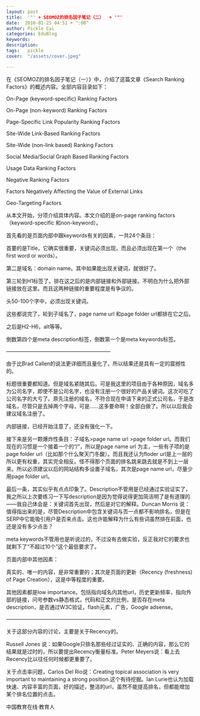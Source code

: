 ```yaml
---
layout: post  
title:  '"' + SEOMOZ的排名因子笔记（二）  + '"'
date:  2010-01-25 04:51 + ":00" 
author: Pickle Cai  
categories: EduBlog  
keywords: 
description:   
tags:	pickle   
cover:  "/assets/cover.jpeg"  

---  
```

    
在《SEOMOZ的排名因子笔记（一）》中，介绍了这篇文章《Search Ranking Factors》的概述内容。全部内容目录如下：





On-Page (keyword-specific) Ranking Factors

On-Page (non-keyword) Ranking Factors

Page-Specific Link Popularity Ranking Factors

Site-Wide Link-Based Ranking Factors

Site-Wide (non-link based) Ranking Factors

Social Media/Social Graph Based Ranking Factors

Usage Data Ranking Factors

Negative Ranking Factors

Factors Negatively Affecting the Value of External Links

Geo-Targeting Factors

从本文开始，分项介绍具体内容。本文介绍的是on-page ranking factors （keyword-specific 和non-keyword）。



 



首先看的是页面内部中跟keywords有关的因素，一共24个条目：





首要的是Title，它确实很重要，关键词必须出现，而且必须出现在第一个（the first word or words）。 

第二是域名：domain name。其中如果能出现关键词，就很好了。 

第三轮到H1标签了。排在这之后的是内部链接和外部链接。不明白为什么把外部链接放在这里。而且这两种链接的重要程度是有争议的。 

头50-100个字中，必须出现关键词。 

这些都说完了，轮到子域名了，page name url 和page folder url都排在它之后。 

之后是H2-H6，alt等等。 

倒数第四个是meta description标签，倒数第一个是meta keywords标签。

————————————————————



由于比Brad Callen的说法更详细而且量化了，所以结果还是具有一定的震撼性的。





标题很重要都知道。但是域名紧随其后。可是我这里的项目由于各种原因，域名多为公司名字，即使不是公司名字，也没有注册一个很好的产品关键词。这次可吃了公司名字的大亏了。原先注册的域名，不符合现在申请下来的正式公司名，于是改域名，尽管只是去掉两个字母，可是……这多要命啊！全部白做了。所以以后我会建议域名注册了。 

内部链接，已经开始注意了，还没有强化一下。 

接下来是另一颗爆炸性条目：子域名>page name url >page folder url。而我们现在的习惯是一个接着一个的“/”，所以是page name url 为主，一些有子项的是page folder url（比如那个什么聚天门冬酸）。而且我还认为floder url是上一层的所以更有权重，其实完全相反。怪不得那个页面的排名跳来跳去就是不到上一层来。所以必须建议以后的网站结构多设置子域名，其次是page name url，尽量少用page folder url。 

最后一条，其实似乎有点点印象了。Description不管用是已经通过实验证实了，我之所以上次要练习一下写description是因为觉得说得更加简洁明了是有道理的——我自己体会是：关键词首先出现，然后是对它的解释。Duncan Morris 说：值得指出来的是，尽管Description中包含关键词与否一点都不影响排名，但是在SERP中它能吸引用户是否来点击。这也许能解释为什么有些词虽然排在前面，也还是没有多少点击？

meta keywords不管用也是听说过的，不过没有去做实验，反正我对它的要求也就剩下了“不超过10个”这个最低要求了。

页面内部中其他因素：





真实的、唯一的内容，是非常重要的；其次是页面的更新（Recency (freshness) of Page Creation），这是中等程度的重要。



其他因素都是low importance。包括指向域名内其他url，历史更新频率，指向外部的链接，问号参数vs静态格式，代码和正文的比例，是否存在meta description，是否通过W3C验证，flash元素，广告，Google adsense。



————————————————————



关于这部分内容的讨论，主要是关于Recency的。



Russell Jones 说：如果Google只排名那些经过证实的、正确的内容，那么它的结果就是过时的，所以要提出Recency衡量标准。Peter Meyers说：看上去Recency比以往任何时候都更重要了。



关于点击率问题，Carlos Del Rio说：Creating topical association is very important to maintaining a strong position.这个有待挖掘。Ian Lurie也认为加载快速、内容丰富的页面，好的描述，整洁的url，虽然不能提高排名，但都能增加某个排名位置的点击。



 



		    
 中国教育在线·教育人

